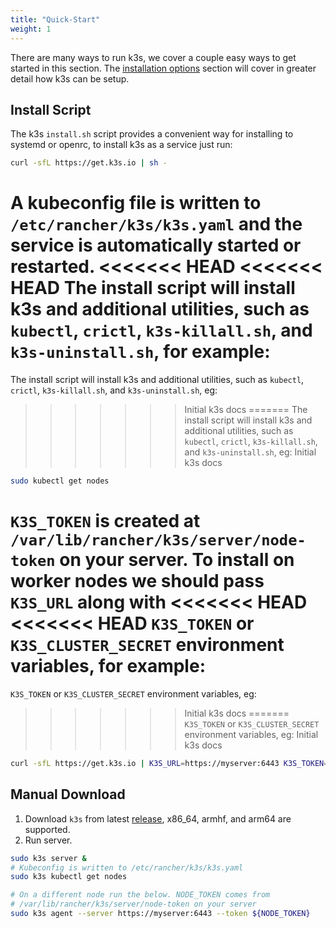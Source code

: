 ```yaml
---
title: "Quick-Start"
weight: 1
---
```


There are many ways to run k3s, we cover a couple easy ways to get started in this section.
The [installation options](../installation) section will cover in greater detail how k3s can be setup.

Install Script
--------------
The k3s `install.sh` script provides a convenient way for installing to systemd or openrc,
to install k3s as a service just run:
```bash
curl -sfL https://get.k3s.io | sh -
```

A kubeconfig file is written to `/etc/rancher/k3s/k3s.yaml` and the service is automatically started or restarted.
<<<<<<< HEAD
<<<<<<< HEAD
The install script will install k3s and additional utilities, such as `kubectl`, `crictl`, `k3s-killall.sh`, and `k3s-uninstall.sh`, for example:
=======
The install script will install k3s and additional utilities, such as `kubectl`, `crictl`, `k3s-killall.sh`, and `k3s-uninstall.sh`, eg:
>>>>>>> Initial k3s docs
=======
The install script will install k3s and additional utilities, such as `kubectl`, `crictl`, `k3s-killall.sh`, and `k3s-uninstall.sh`, eg:
>>>>>>> Initial k3s docs

```bash
sudo kubectl get nodes
```

`K3S_TOKEN` is created at `/var/lib/rancher/k3s/server/node-token` on your server.
To install on worker nodes we should pass `K3S_URL` along with
<<<<<<< HEAD
<<<<<<< HEAD
`K3S_TOKEN` or `K3S_CLUSTER_SECRET` environment variables, for example:
=======
`K3S_TOKEN` or `K3S_CLUSTER_SECRET` environment variables, eg:
>>>>>>> Initial k3s docs
=======
`K3S_TOKEN` or `K3S_CLUSTER_SECRET` environment variables, eg:
>>>>>>> Initial k3s docs
```bash
curl -sfL https://get.k3s.io | K3S_URL=https://myserver:6443 K3S_TOKEN=XXX sh -
```

Manual Download
---------------
1. Download `k3s` from latest [release](https://github.com/rancher/k3s/releases/latest), x86_64, armhf, and arm64 are supported.
2. Run server.

```bash
sudo k3s server &
# Kubeconfig is written to /etc/rancher/k3s/k3s.yaml
sudo k3s kubectl get nodes

# On a different node run the below. NODE_TOKEN comes from 
# /var/lib/rancher/k3s/server/node-token on your server
sudo k3s agent --server https://myserver:6443 --token ${NODE_TOKEN}
```
